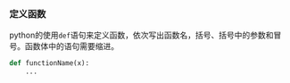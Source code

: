 ### 定义函数

python的使用`def`语句来定义函数，依次写出函数名，括号、括号中的参数和冒号。函数体中的语句需要缩进。

```python
def functionName(x):
    ...
```

